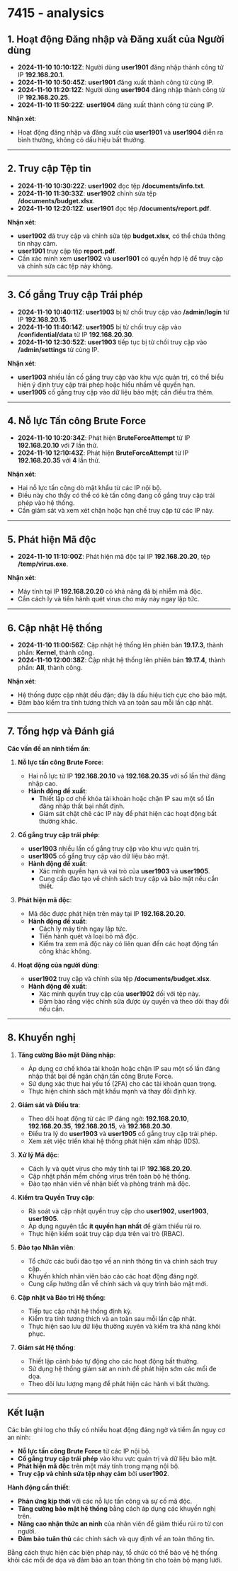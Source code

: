 # 7415 - analysics

## **1. Hoạt động Đăng nhập và Đăng xuất của Người dùng**

- **2024-11-10 10:10:12Z**: Người dùng **user1901** đăng nhập thành công từ IP **192.168.20.1**.
- **2024-11-10 10:50:45Z**: **user1901** đăng xuất thành công từ cùng IP.
- **2024-11-10 11:20:12Z**: Người dùng **user1904** đăng nhập thành công từ IP **192.168.20.25**.
- **2024-11-10 11:50:22Z**: **user1904** đăng xuất thành công từ cùng IP.

**Nhận xét**:

- Hoạt động đăng nhập và đăng xuất của **user1901** và **user1904** diễn ra bình thường, không có dấu hiệu bất thường.

---

## **2. Truy cập Tệp tin**

- **2024-11-10 10:30:22Z**: **user1902** đọc tệp **/documents/info.txt**.
- **2024-11-10 11:30:33Z**: **user1902** chỉnh sửa tệp **/documents/budget.xlsx**.
- **2024-11-10 12:20:12Z**: **user1901** đọc tệp **/documents/report.pdf**.

**Nhận xét**:

- **user1902** đã truy cập và chỉnh sửa tệp **budget.xlsx**, có thể chứa thông tin nhạy cảm.
- **user1901** truy cập tệp **report.pdf**.
- Cần xác minh xem **user1902** và **user1901** có quyền hợp lệ để truy cập và chỉnh sửa các tệp này không.

---

## **3. Cố gắng Truy cập Trái phép**

- **2024-11-10 10:40:11Z**: **user1903** bị từ chối truy cập vào **/admin/login** từ IP **192.168.20.15**.
- **2024-11-10 11:40:14Z**: **user1905** bị từ chối truy cập vào **/confidential/data** từ IP **192.168.20.30**.
- **2024-11-10 12:30:52Z**: **user1903** tiếp tục bị từ chối truy cập vào **/admin/settings** từ cùng IP.

**Nhận xét**:

- **user1903** nhiều lần cố gắng truy cập vào khu vực quản trị, có thể biểu hiện ý định truy cập trái phép hoặc hiểu nhầm về quyền hạn.
- **user1905** cố gắng truy cập vào dữ liệu bảo mật; cần điều tra thêm.

---

## **4. Nỗ lực Tấn công Brute Force**

- **2024-11-10 10:20:34Z**: Phát hiện **BruteForceAttempt** từ IP **192.168.20.10** với **7** lần thử.
- **2024-11-10 12:10:43Z**: Phát hiện **BruteForceAttempt** từ IP **192.168.20.35** với **4** lần thử.

**Nhận xét**:

- Hai nỗ lực tấn công dò mật khẩu từ các IP nội bộ.
- Điều này cho thấy có thể có kẻ tấn công đang cố gắng truy cập trái phép vào hệ thống.
- Cần giám sát và xem xét chặn hoặc hạn chế truy cập từ các IP này.

---

## **5. Phát hiện Mã độc**

- **2024-11-10 11:10:00Z**: Phát hiện mã độc tại IP **192.168.20.20**, tệp **/temp/virus.exe**.

**Nhận xét**:

- Máy tính tại IP **192.168.20.20** có khả năng đã bị nhiễm mã độc.
- Cần cách ly và tiến hành quét virus cho máy này ngay lập tức.

---

## **6. Cập nhật Hệ thống**

- **2024-11-10 11:00:56Z**: Cập nhật hệ thống lên phiên bản **19.17.3**, thành phần: **Kernel**, thành công.
- **2024-11-10 12:00:38Z**: Cập nhật hệ thống lên phiên bản **19.17.4**, thành phần: **All**, thành công.

**Nhận xét**:

- Hệ thống được cập nhật đều đặn; đây là dấu hiệu tích cực cho bảo mật.
- Đảm bảo kiểm tra tính tương thích và an toàn sau mỗi lần cập nhật.

---

## **7. Tổng hợp và Đánh giá**

**Các vấn đề an ninh tiềm ẩn**:

1. **Nỗ lực tấn công Brute Force**:

   - Hai nỗ lực từ IP **192.168.20.10** và **192.168.20.35** với số lần thử đăng nhập cao.
   - **Hành động đề xuất**:
     - Thiết lập cơ chế khóa tài khoản hoặc chặn IP sau một số lần đăng nhập thất bại nhất định.
     - Giám sát chặt chẽ các IP này để phát hiện các hoạt động bất thường khác.

2. **Cố gắng truy cập trái phép**:

   - **user1903** nhiều lần cố gắng truy cập vào khu vực quản trị.
   - **user1905** cố gắng truy cập vào dữ liệu bảo mật.
   - **Hành động đề xuất**:
     - Xác minh quyền hạn và vai trò của **user1903** và **user1905**.
     - Cung cấp đào tạo về chính sách truy cập và bảo mật nếu cần thiết.

3. **Phát hiện mã độc**:

   - Mã độc được phát hiện trên máy tại IP **192.168.20.20**.
   - **Hành động đề xuất**:
     - Cách ly máy tính ngay lập tức.
     - Tiến hành quét và loại bỏ mã độc.
     - Kiểm tra xem mã độc này có liên quan đến các hoạt động tấn công khác không.

4. **Hoạt động của người dùng**:

   - **user1902** truy cập và chỉnh sửa tệp **/documents/budget.xlsx**.
   - **Hành động đề xuất**:
     - Xác minh quyền truy cập của **user1902** đối với tệp này.
     - Đảm bảo rằng việc chỉnh sửa được ủy quyền và theo dõi thay đổi nếu cần.

---

## **8. Khuyến nghị**

1. **Tăng cường Bảo mật Đăng nhập**:

   - Áp dụng cơ chế khóa tài khoản hoặc chặn IP sau một số lần đăng nhập thất bại để ngăn chặn tấn công Brute Force.
   - Sử dụng xác thực hai yếu tố (2FA) cho các tài khoản quan trọng.
   - Thực hiện chính sách mật khẩu mạnh và thay đổi định kỳ.

2. **Giám sát và Điều tra**:

   - Theo dõi hoạt động từ các IP đáng ngờ: **192.168.20.10**, **192.168.20.35**, **192.168.20.15**, và **192.168.20.30**.
   - Điều tra lý do **user1903** và **user1905** cố gắng truy cập trái phép.
   - Xem xét việc triển khai hệ thống phát hiện xâm nhập (IDS).

3. **Xử lý Mã độc**:

   - Cách ly và quét virus cho máy tính tại IP **192.168.20.20**.
   - Cập nhật phần mềm chống virus trên toàn bộ hệ thống.
   - Đào tạo nhân viên về nhận biết và phòng tránh mã độc.

4. **Kiểm tra Quyền Truy cập**:

   - Rà soát và cập nhật quyền truy cập cho **user1902**, **user1903**, **user1905**.
   - Áp dụng nguyên tắc **ít quyền hạn nhất** để giảm thiểu rủi ro.
   - Thực hiện kiểm soát truy cập dựa trên vai trò (RBAC).

5. **Đào tạo Nhân viên**:

   - Tổ chức các buổi đào tạo về an ninh thông tin và chính sách truy cập.
   - Khuyến khích nhân viên báo cáo các hoạt động đáng ngờ.
   - Cung cấp hướng dẫn về chính sách và quy trình bảo mật mới.

6. **Cập nhật và Bảo trì Hệ thống**:

   - Tiếp tục cập nhật hệ thống định kỳ.
   - Kiểm tra tính tương thích và an toàn sau mỗi lần cập nhật.
   - Thực hiện sao lưu dữ liệu thường xuyên và kiểm tra khả năng khôi phục.

7. **Giám sát Hệ thống**:

   - Thiết lập cảnh báo tự động cho các hoạt động bất thường.
   - Sử dụng hệ thống giám sát an ninh để phát hiện sớm các mối đe dọa.
   - Theo dõi lưu lượng mạng để phát hiện các hành vi bất thường.

---

## **Kết luận**

Các bản ghi log cho thấy có nhiều hoạt động đáng ngờ và tiềm ẩn nguy cơ an ninh:

- **Nỗ lực tấn công Brute Force** từ các IP nội bộ.
- **Cố gắng truy cập trái phép** vào khu vực quản trị và dữ liệu bảo mật.
- **Phát hiện mã độc** trên một máy tính trong mạng nội bộ.
- **Truy cập và chỉnh sửa tệp nhạy cảm** bởi **user1902**.

**Hành động cần thiết**:

- **Phản ứng kịp thời** với các nỗ lực tấn công và sự cố mã độc.
- **Tăng cường bảo mật hệ thống** bằng cách áp dụng các khuyến nghị trên.
- **Nâng cao nhận thức an ninh** của nhân viên để giảm thiểu rủi ro từ con người.
- **Đảm bảo tuân thủ** các chính sách và quy định về an toàn thông tin.

Bằng cách thực hiện các biện pháp này, tổ chức có thể bảo vệ hệ thống khỏi các mối đe dọa và đảm bảo an toàn thông tin cho toàn bộ mạng lưới.
